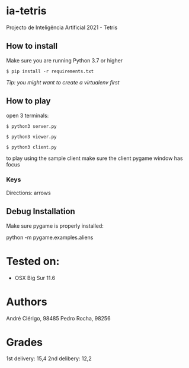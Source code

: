 # ia-tetris
Projecto de Inteligência Artificial 2021 - Tetris

## How to install

Make sure you are running Python 3.7 or higher

`$ pip install -r requirements.txt`

*Tip: you might want to create a virtualenv first*

## How to play

open 3 terminals:

`$ python3 server.py`

`$ python3 viewer.py`

`$ python3 client.py`

to play using the sample client make sure the client pygame window has focus

### Keys

Directions: arrows

## Debug Installation

Make sure pygame is properly installed:

python -m pygame.examples.aliens

# Tested on:
- OSX Big Sur 11.6

# Authors
André Clérigo, 98485
Pedro Rocha, 98256

# Grades
1st delivery: 15,4
2nd delibery: 12,2
